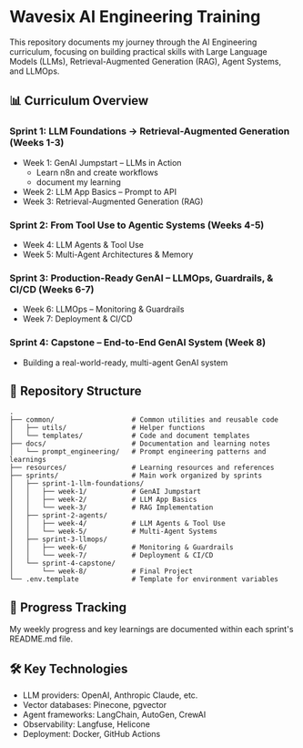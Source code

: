 # Wavesix AI Engineering Training

This repository documents my journey through the AI Engineering curriculum, focusing on building practical skills with Large Language Models (LLMs), Retrieval-Augmented Generation (RAG), Agent Systems, and LLMOps.

## 📊 Curriculum Overview

### Sprint 1: LLM Foundations → Retrieval-Augmented Generation (Weeks 1-3)
- Week 1: GenAI Jumpstart – LLMs in Action
  - Learn n8n and create workflows
  - document my learning
- Week 2: LLM App Basics – Prompt to API
- Week 3: Retrieval-Augmented Generation (RAG)

### Sprint 2: From Tool Use to Agentic Systems (Weeks 4-5)
- Week 4: LLM Agents & Tool Use
- Week 5: Multi-Agent Architectures & Memory

### Sprint 3: Production-Ready GenAI – LLMOps, Guardrails, & CI/CD (Weeks 6-7)
- Week 6: LLMOps – Monitoring & Guardrails
- Week 7: Deployment & CI/CD

### Sprint 4: Capstone – End-to-End GenAI System (Week 8)
- Building a real-world-ready, multi-agent GenAI system

## 📁 Repository Structure

```
.
├── common/                   # Common utilities and reusable code
│   ├── utils/                # Helper functions
│   └── templates/            # Code and document templates
├── docs/                     # Documentation and learning notes
│   └── prompt_engineering/   # Prompt engineering patterns and learnings
├── resources/                # Learning resources and references
├── sprints/                  # Main work organized by sprints
│   ├── sprint-1-llm-foundations/
│   │   ├── week-1/           # GenAI Jumpstart
│   │   ├── week-2/           # LLM App Basics
│   │   └── week-3/           # RAG Implementation
│   ├── sprint-2-agents/
│   │   ├── week-4/           # LLM Agents & Tool Use
│   │   └── week-5/           # Multi-Agent Systems
│   ├── sprint-3-llmops/
│   │   ├── week-6/           # Monitoring & Guardrails
│   │   └── week-7/           # Deployment & CI/CD
│   └── sprint-4-capstone/
│       └── week-8/           # Final Project
└── .env.template             # Template for environment variables
```

## 📝 Progress Tracking

My weekly progress and key learnings are documented within each sprint's README.md file.

## 🛠️ Key Technologies

- LLM providers: OpenAI, Anthropic Claude, etc.
- Vector databases: Pinecone, pgvector
- Agent frameworks: LangChain, AutoGen, CrewAI
- Observability: Langfuse, Helicone
- Deployment: Docker, GitHub Actions
